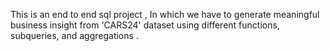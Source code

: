 This is an end to end sql project , In which we have to  generate meaningful business insight from 'CARS24' dataset using different functions, subqueries, and aggregations .
